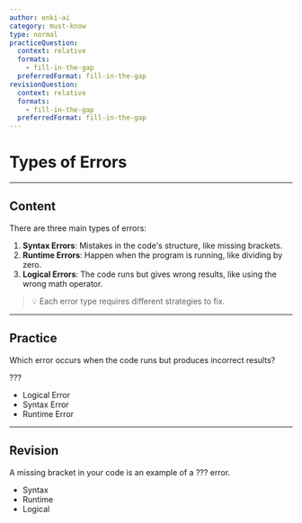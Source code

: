 ```yaml
---
author: enki-ai
category: must-know
type: normal
practiceQuestion:
  context: relative
  formats:
    - fill-in-the-gap
  preferredFormat: fill-in-the-gap
revisionQuestion:
  context: relative
  formats:
    - fill-in-the-gap
  preferredFormat: fill-in-the-gap
---
```


# Types of Errors

---
## Content

There are three main types of errors:

1. **Syntax Errors**: Mistakes in the code's structure, like missing brackets.
2. **Runtime Errors**: Happen when the program is running, like dividing by zero.
3. **Logical Errors**: The code runs but gives wrong results, like using the wrong math operator.

> 💡 Each error type requires different strategies to fix.

---
## Practice

Which error occurs when the code runs but produces incorrect results?

???

- Logical Error
- Syntax Error
- Runtime Error

---
## Revision

A missing bracket in your code is an example of a ??? error.

- Syntax
- Runtime
- Logical
